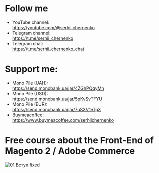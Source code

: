 # Follow me<br/>
- YouTube channel:<br/>
https://youtube.com/@serhii.chernenko
- Telegram channel:<br/>
https://t.me/serhii_chernenko
- Telegram chat:<br/>
https://t.me/serhii_chernenko_chat

# Support me:<br/>
- Mono Pile (UAH):<br/>
https://send.monobank.ua/jar/4ZGhPQqyMh
- Mono Pile (USD):<br/>
https://send.monobank.ua/jar/5pKvSvTFYU
- Mono Pile (EUR):<br/>
https://send.monobank.ua/jar/7uSXV1eTpX
- Buymeacoffee:<br/>
https://www.buymeacoffee.com/serhiichernenko

# Free course about the Front-End of Magento 2 / Adobe Commerce
[![01  Вступ fixed](https://user-images.githubusercontent.com/28815318/230770894-119f79aa-7c93-4f18-9dbd-8fe5b060eb9f.png)](https://youtube.com/playlist?list=PLSep1ckXq6QGE1u23jafNnlT-2BOCKxVZ)
